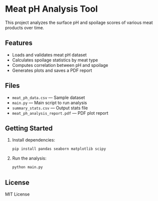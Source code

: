 # Meat pH Analysis Tool

This project analyzes the surface pH and spoilage scores of various meat products over time.

## Features

- Loads and validates meat pH dataset
- Calculates spoilage statistics by meat type
- Computes correlation between pH and spoilage
- Generates plots and saves a PDF report

## Files

- `meat_ph_data.csv` — Sample dataset
- `main.py` — Main script to run analysis
- `summary_stats.csv` — Output stats file
- `meat_ph_analysis_report.pdf` — PDF plot report

## Getting Started

1. Install dependencies:
    ```bash
    pip install pandas seaborn matplotlib scipy
    ```

2. Run the analysis:
    ```bash
    python main.py
    ```

## License

MIT License